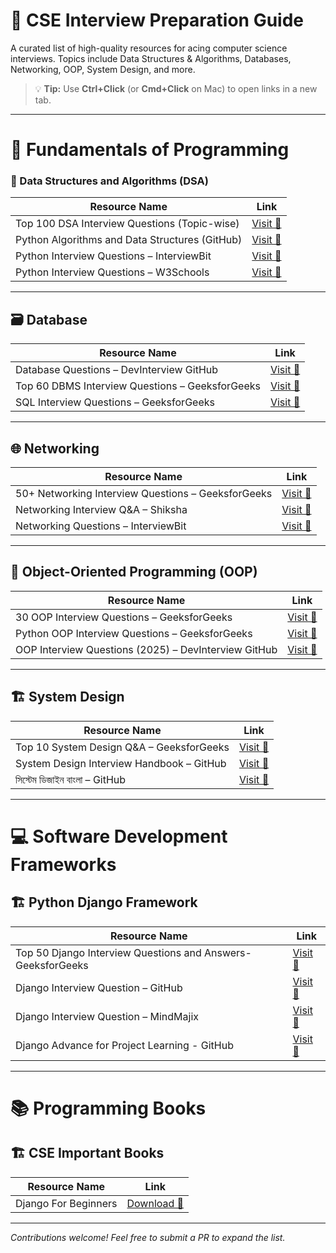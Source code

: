 # 📘 CSE Interview Preparation Guide

A curated list of high-quality resources for acing computer science interviews. Topics include Data Structures & Algorithms, Databases, Networking, OOP, System Design, and more.

> 💡 **Tip:** Use **Ctrl+Click** (or **Cmd+Click** on Mac) to open links in a new tab.

---

# 📌 Fundamentals of Programming

### 🔢 Data Structures and Algorithms (DSA)

| **Resource Name**                                  | **Link**                                                                                   |
|----------------------------------------------------|--------------------------------------------------------------------------------------------|
| Top 100 DSA Interview Questions (Topic-wise)       | [Visit 🔗](https://www.geeksforgeeks.org/dsa/top-100-data-structure-and-algorithms-dsa-interview-questions-topic-wise/) |
| Python Algorithms and Data Structures (GitHub)     | [Visit 🔗](https://github.com/david-legend/python-algorithms)                              |
| Python Interview Questions – InterviewBit          | [Visit 🔗](https://www.interviewbit.com/python-interview-questions/)                       |
| Python Interview Questions – W3Schools             | [Visit 🔗](https://www.w3schools.com/python/python_interview_questions.asp)                |

---

## 🗃️ Database

| **Resource Name**                                  | **Link**                                                                                   |
|----------------------------------------------------|--------------------------------------------------------------------------------------------|
| Database Questions – DevInterview GitHub           | [Visit 🔗](https://github.com/Devinterview-io/databases-interview-questions)               |
| Top 60 DBMS Interview Questions – GeeksforGeeks    | [Visit 🔗](https://www.geeksforgeeks.org/dbms/commonly-asked-dbms-interview-questions/)    |
| SQL Interview Questions – GeeksforGeeks            | [Visit 🔗](https://www.geeksforgeeks.org/sql/sql-interview-questions/)                     |

---

## 🌐 Networking

| **Resource Name**                                  | **Link**                                                                                   |
|----------------------------------------------------|--------------------------------------------------------------------------------------------|
| 50+ Networking Interview Questions – GeeksforGeeks | [Visit 🔗](https://www.geeksforgeeks.org/blogs/networking-interview-questions/)            |
| Networking Interview Q&A – Shiksha                 | [Visit 🔗](https://www.shiksha.com/online-courses/articles/networking-interview-questions-answers/) |
| Networking Questions – InterviewBit                | [Visit 🔗](https://www.interviewbit.com/networking-interview-questions/)                   |

---

## 🧱 Object-Oriented Programming (OOP)

| **Resource Name**                                  | **Link**                                                                                   |
|----------------------------------------------------|--------------------------------------------------------------------------------------------|
| 30 OOP Interview Questions – GeeksforGeeks         | [Visit 🔗](https://www.geeksforgeeks.org/interview-prep/oops-interview-questions/)         |
| Python OOP Interview Questions – GeeksforGeeks     | [Visit 🔗](https://www.geeksforgeeks.org/python/python-oops-interview-question/)           |
| OOP Interview Questions (2025) – DevInterview GitHub | [Visit 🔗](https://github.com/Devinterview-io/oop-interview-questions)                    |

---

## 🏗️ System Design

| **Resource Name**                                  | **Link**                                                                                   |
|----------------------------------------------------|--------------------------------------------------------------------------------------------|
| Top 10 System Design Q&A – GeeksforGeeks           | [Visit 🔗](https://www.geeksforgeeks.org/system-design/top-10-system-design-interview-questions-and-answers/) |
| System Design Interview Handbook – GitHub          | [Visit 🔗](https://github.com/checkcheckzz/system-design-interview)                        |
| সিস্টেম ডিজাইন বাংলা – GitHub                      | [Visit 🔗](https://github.com/lahin31/system-design-bangla)                                |

---

# 💻 Software Development Frameworks
## 🏗️ Python Django Framework

| **Resource Name**                                  | **Link**                                                                                   |
|----------------------------------------------------|--------------------------------------------------------------------------------------------|
| Top 50 Django Interview Questions and Answers- GeeksforGeeks          | [Visit 🔗](https://www.geeksforgeeks.org/python/django-interview-questions/) |
| Django Interview Question – GitHub          | [Visit 🔗](https://github.com/Devinterview-io/django-interview-questions)                        |
| Django Interview Question – MindMajix                      | [Visit 🔗](https://mindmajix.com/django-interview-questions)  |
| Django Advance for Project Learning - GitHub                   | [Visit 🔗](https://github.com/wsvincent/awesome-django?tab=readme-ov-file#apis)  |



---

# 📚 Programming Books

## 🏗️ CSE Important Books

| **Resource Name**                                  | **Link**                                                                                   |
|----------------------------------------------------|--------------------------------------------------------------------------------------------|
| Django For Beginners           | [Download 🔗](https://github.com/RlM100always/CSE-Interview-Preparation/blob/main/Book/Django-for-beginners.pdf) |
---

_Contributions welcome! Feel free to submit a PR to expand the list._

